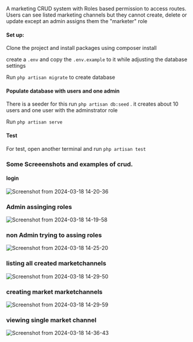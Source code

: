 A marketing CRUD system with Roles based permission to access routes. 
Users can see listed marketing channels but they cannot create, delete or update except an admin assigns them the "marketer" role

#### Set up:

Clone the project and install packages using composer install 

create a `.env` and copy the `.env.example` to it while adjusting the database settings

Run `php artisan migrate` to create database

#### Populate database with users and one admin
There is a seeder for this
run `php artisan db:seed`  . it creates about 10 users and one user with the adminstrator role 

Run `php artisan serve`

#### Test
For test, open another terminal and run `php artisan test`


### Some Screeenshots and examples of crud. 
#### login 
![Screenshot from 2024-03-18 14-20-36](https://github.com/jovialcore/Apex/assets/32295501/541f5ad9-60ab-4b80-bb90-dac6481f8946)

### Admin assinging roles 
![Screenshot from 2024-03-18 14-19-58](https://github.com/jovialcore/Apex/assets/32295501/80f060ab-3844-42d4-8beb-53cb67d468cb)

### non Admin trying to  assing roles 
![Screenshot from 2024-03-18 14-25-20](https://github.com/jovialcore/Apex/assets/32295501/44933877-948f-4863-82bc-5d8d1420b5fa)

### listing all created marketchannels

![Screenshot from 2024-03-18 14-29-50](https://github.com/jovialcore/Apex/assets/32295501/286dd214-623d-4b68-8bc3-cd570c176c5d)

### creating market  marketchannels
![Screenshot from 2024-03-18 14-29-59](https://github.com/jovialcore/Apex/assets/32295501/f34f691b-c783-4c94-b49c-ee92dbe6b388)


### viewing single market channel 
![Screenshot from 2024-03-18 14-36-43](https://github.com/jovialcore/Apex/assets/32295501/36ee3ad9-7a76-400a-af04-d7a1771ac0de)
